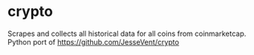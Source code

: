 # crypto
Scrapes and collects all historical data for all coins from coinmarketcap. Python port of https://github.com/JesseVent/crypto
